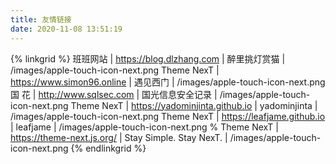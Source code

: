```yaml
---
title: 友情链接
date: 2020-11-08 13:51:19
---
```

{% linkgrid %}
班班网站 | https://blog.dlzhang.com | 醉里挑灯赏猫 | /images/apple-touch-icon-next.png
Theme NexT | https://www.simon96.online | 遇见西门 | /images/apple-touch-icon-next.png
国 花 | http://www.sqlsec.com | 国光信息安全记录 | /images/apple-touch-icon-next.png
Theme NexT | https://yadominjinta.github.io | yadominjinta | /images/apple-touch-icon-next.png
Theme NexT | https://leafjame.github.io | leafjame | /images/apple-touch-icon-next.png
% Theme NexT | https://theme-next.js.org/ | Stay Simple. Stay NexT. | /images/apple-touch-icon-next.png
{% endlinkgrid %}

